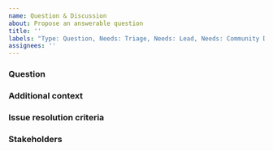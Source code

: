 ```yaml
---
name: Question & Discussion
about: Propose an answerable question
title: ''
labels: "Type: Question, Needs: Triage, Needs: Lead, Needs: Community Discussion"
assignees: ''
---
```


### Question
<!-- What question needs to be answered to close this issue? This should be one sentence. -->


### Additional context
<!-- Add any other context or details here. -->

### Issue resolution criteria
<!-- When can this issue be closed? -->


### Stakeholders
<!-- @ tag stakeholders of this bug -->
